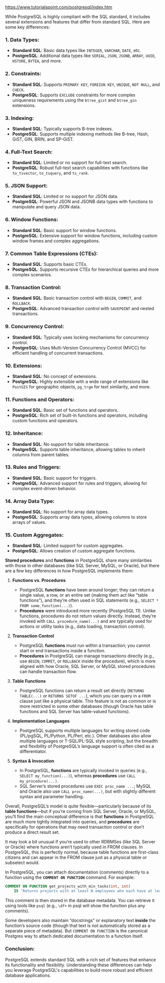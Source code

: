 https://www.tutorialspoint.com/postgresql/index.htm


While PostgreSQL is highly compliant with the SQL standard, it includes several extensions and features that differ from standard SQL. Here are some key differences:

### 1. **Data Types**:
   - **Standard SQL**: Basic data types like `INTEGER`, `VARCHAR`, `DATE`, etc.
   - **PostgreSQL**: Additional data types like `SERIAL`, `JSON`, `JSONB`, `ARRAY`, `UUID`, `HSTORE`, `BYTEA`, and more.

### 2. **Constraints**:
   - **Standard SQL**: Supports `PRIMARY KEY`, `FOREIGN KEY`, `UNIQUE`, `NOT NULL`, and `CHECK`.
   - **PostgreSQL**: Supports `EXCLUDE` constraints for more complex uniqueness requirements using the `btree_gist` and `btree_gin` extensions.

### 3. **Indexing**:
   - **Standard SQL**: Typically supports B-tree indexes.
   - **PostgreSQL**: Supports multiple indexing methods like B-tree, Hash, GiST, GIN, BRIN, and SP-GiST.

### 4. **Full-Text Search**:
   - **Standard SQL**: Limited or no support for full-text search.
   - **PostgreSQL**: Robust full-text search capabilities with functions like `to_tsvector`, `to_tsquery`, and `ts_rank`.

### 5. **JSON Support**:
   - **Standard SQL**: Limited or no support for JSON data.
   - **PostgreSQL**: Powerful JSON and JSONB data types with functions to manipulate and query JSON data.

### 6. **Window Functions**:
   - **Standard SQL**: Basic support for window functions.
   - **PostgreSQL**: Extensive support for window functions, including custom window frames and complex aggregations.

   

### 7. **Common Table Expressions (CTEs)**:
   - **Standard SQL**: Supports basic CTEs.
   - **PostgreSQL**: Supports recursive CTEs for hierarchical queries and more complex scenarios.

### 8. **Transaction Control**:
   - **Standard SQL**: Basic transaction control with `BEGIN`, `COMMIT`, and `ROLLBACK`.
   - **PostgreSQL**: Advanced transaction control with `SAVEPOINT` and nested transactions.

### 9. **Concurrency Control**:
   - **Standard SQL**: Typically uses locking mechanisms for concurrency control.
   - **PostgreSQL**: Uses Multi-Version Concurrency Control (MVCC) for efficient handling of concurrent transactions.

### 10. **Extensions**:
   - **Standard SQL**: No concept of extensions.
   - **PostgreSQL**: Highly extensible with a wide range of extensions like `PostGIS` for geographic objects, `pg_trgm` for text similarity, and more.

### 11. **Functions and Operators**:
   - **Standard SQL**: Basic set of functions and operators.
   - **PostgreSQL**: Rich set of built-in functions and operators, including custom functions and operators.

### 12. **Inheritance**:
   - **Standard SQL**: No support for table inheritance.
   - **PostgreSQL**: Supports table inheritance, allowing tables to inherit columns from parent tables.

### 13. **Rules and Triggers**:
   - **Standard SQL**: Basic support for triggers.
   - **PostgreSQL**: Advanced support for rules and triggers, allowing for complex event-driven behavior.

### 14. **Array Data Type**:
   - **Standard SQL**: No support for array data types.
   - **PostgreSQL**: Supports array data types, allowing columns to store arrays of values.

### 15. **Custom Aggregates**:
   - **Standard SQL**: Limited support for custom aggregates.
   - **PostgreSQL**: Allows creation of custom aggregate functions.

**Stored procedures** and **functions** in PostgreSQL share many similarities with those in other databases (like SQL Server, MySQL, or Oracle), but there are a few key differences in how PostgreSQL implements them:

1. **Functions vs. Procedures**  
   - PostgreSQL **functions** have been around longer; they can return a single value, a row, or an entire set (making them act like “table functions”), and they’re often used in SQL statements (e.g., `SELECT * FROM some_function(...)`).  
   - **Procedures** were introduced more recently (PostgreSQL 11). Unlike functions, procedures do not return values directly. Instead, they’re invoked with `CALL procedure_name(...)` and are typically used for actions or utility tasks (e.g., data loading, transaction control).

2. **Transaction Control**  
   - PostgreSQL **functions** must run within a transaction; you cannot start or end transactions inside a function.  
   - **Procedures** in PostgreSQL can manage transactions directly (e.g., use `BEGIN`, `COMMIT`, or `ROLLBACK` inside the procedure), which is more aligned with how Oracle, SQL Server, or MySQL stored procedures can handle transaction flow.

3. **Table Functions**  
   - PostgreSQL functions can return a result set directly (`RETURNS TABLE(...)` or `RETURNS SETOF ...`), which you can query in a `FROM` clause just like a physical table. This feature is not as common or is more restricted in some other databases (though Oracle has table functions and SQL Server has table-valued functions).

4. **Implementation Languages**  
   - PostgreSQL supports multiple languages for writing stored code (PL/pgSQL, PL/Python, PL/Perl, etc.). Other databases also allow multiple languages or T-SQL/PL-SQL style scripting, but the breadth and flexibility of PostgreSQL’s language support is often cited as a differentiator.

5. **Syntax & Invocation**  
   - In PostgreSQL, **functions** are typically invoked in queries (e.g., `SELECT my_function(...)`), whereas **procedures** use `CALL my_procedure(...)`.  
   - SQL Server’s stored procedures use `EXEC proc_name ...`; MySQL and Oracle also use `CALL proc_name(...)`, but with slightly different syntax and parameter handling.

Overall, PostgreSQL’s model is quite flexible—particularly because of its **table functions**—but if you’re coming from SQL Server, Oracle, or MySQL, you’ll find the main conceptual difference is that **functions** in PostgreSQL are much more tightly integrated into queries, and **procedures** are specifically for operations that may need transaction control or don’t produce a direct result set.

It may look a bit unusual if you’re used to other RDBMSes (like SQL Server or Oracle) where functions aren’t typically used in FROM clauses.
In PostgreSQL, this is perfectly normal, because table functions are first-class citizens and can appear in the FROM clause just as a physical table or subselect would.


In PostgreSQL, you can attach documentation (comments) directly to a function using the **`COMMENT ON FUNCTION`** command. For example:

```sql
COMMENT ON FUNCTION get_projects_with_min_tasks(int, int)
    IS 'Returns projects with at least N employees who each have at least M tasks.';
```

This comment is then stored in the database metadata. You can retrieve it using tools like `psql` (e.g., `\df+` in psql will show the function plus any comments). 

Some developers also maintain “docstrings” or explanatory text **inside** the function’s source code (though that text is not automatically stored as a separate piece of metadata). But `COMMENT ON FUNCTION` is the canonical Postgres way to attach dedicated documentation to a function itself.


### Conclusion:
PostgreSQL extends standard SQL with a rich set of features that enhance its functionality and flexibility. Understanding these differences can help you leverage PostgreSQL's capabilities to build more robust and efficient database applications.